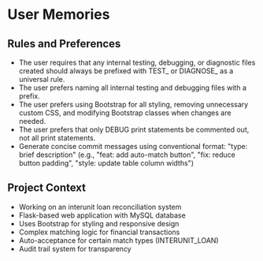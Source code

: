 # User Memories

## Rules and Preferences

- The user requires that any internal testing, debugging, or diagnostic files created should always be prefixed with TEST_ or DIAGNOSE_ as a universal rule.
- The user prefers naming all internal testing and debugging files with a prefix.
- The user prefers using Bootstrap for all styling, removing unnecessary custom CSS, and modifying Bootstrap classes when changes are needed.
- The user prefers that only DEBUG print statements be commented out, not all print statements.
- Generate concise commit messages using conventional format: "type: brief description" (e.g., "feat: add auto-match button", "fix: reduce button padding", "style: update table column widths")

## Project Context

- Working on an interunit loan reconciliation system
- Flask-based web application with MySQL database
- Uses Bootstrap for styling and responsive design
- Complex matching logic for financial transactions
- Auto-acceptance for certain match types (INTERUNIT_LOAN)
- Audit trail system for transparency 
